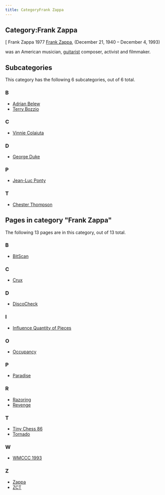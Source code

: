```yaml
---
title: CategoryFrank Zappa
---
```

## Category:Frank Zappa



\[ Frank Zappa 1977
[Frank Zappa](https://en.wikipedia.org/wiki/Frank_Zappa), (December 21, 1940 – December 4, 1993)

was an American musician, [guitarist](https://en.wikipedia.org/wiki/Guitarist) composer, activist and filmmaker.

## Subcategories

This category has the following 6 subcategories, out of 6 total.

### B

- [Adrian Belew](Category:Adrian_Belew "Category:Adrian Belew")
- [Terry Bozzio](Category:Terry_Bozzio "Category:Terry Bozzio")

### C

- [Vinnie Colaiuta](Category:Vinnie_Colaiuta "Category:Vinnie Colaiuta")

### D

- [George Duke](Category:George_Duke "Category:George Duke")

### P

- [Jean-Luc Ponty](Category:Jean-Luc_Ponty "Category:Jean-Luc Ponty")

### T

- [Chester Thompson](Category:Chester_Thompson "Category:Chester Thompson")

## Pages in category "Frank Zappa"

The following 13 pages are in this category, out of 13 total.

### B

- [BitScan](BitScan "BitScan")

### C

- [Crux](Crux "Crux")

### D

- [DiscoCheck](DiscoCheck "DiscoCheck")

### I

- [Influence Quantity of Pieces](Influence_Quantity_of_Pieces "Influence Quantity of Pieces")

### O

- [Occupancy](Occupancy "Occupancy")

### P

- [Paradise](Paradise "Paradise")

### R

- [Razoring](Razoring "Razoring")
- [Revenge](Revenge "Revenge")

### T

- [Tiny Chess 86](Tiny_Chess_86 "Tiny Chess 86")
- [Tornado](Tornado "Tornado")

### W

- [WMCCC 1993](WMCCC_1993 "WMCCC 1993")

### Z

- [Zappa](Zappa "Zappa")
- [ZCT](ZCT "ZCT")

